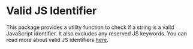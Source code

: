 # Valid JS Identifier
This package provides a utility function to check if a string is a valid JavaScript identifier. It also excludes any reserved JS keywords. You can read more about valid JS identifiers [here](https://developer.mozilla.org/en-US/docs/Web/JavaScript/Reference/Lexical_grammar#identifiers).